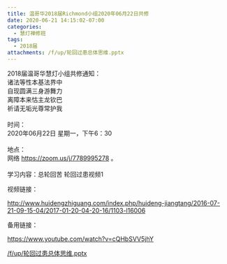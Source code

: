 ```yaml
---
title: 温哥华2018届Richmond小组2020年06月22日共修
date: 2020-06-21 14:15:02-07:00
categories:
  - 慧灯禅修班
tags:
  - 2018届
attachments: /f/up/轮回过患总体思维.pptx
---
```

2018届温哥华慧灯小组共修通知：\
诸法等性本基法界中\
自现圆满三身游舞力\
离障本来怙主龙钦巴\
祈请无垢光尊常护我\
\
时间：\
2020年06月22日 星期一，下午6：30\
\
地点：\
网络 <https://zoom.us/j/7789995278> 。\
\
学习内容：总轮回苦 轮回过患视频1

视频链接：

<!--StartFragment-->

<http://www.huidengzhiguang.com/index.php/huideng-jiangtang/2016-07-21-09-15-04/2017-01-20-04-20-16/1103-l16006>

<!--EndFragment-->

备用链接：

<!--StartFragment-->

<https://www.youtube.com/watch?v=cQHbSVV5jhY>

<!--EndFragment-->

[/f/up/轮回过患总体思维.pptx](https://hdvblob.blob.core.windows.net/hdv/f/up/轮回过患总体思维.pptx)